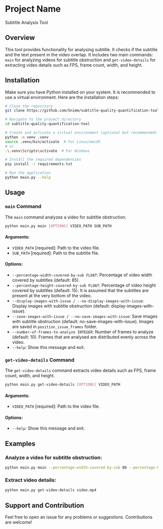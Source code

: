 # Project Name

Subtitle Analysis Tool

## Overview

This tool provides functionality for analysing subtitle. It checks if the subtitle and the text present in the video overlap. It includes two main commands: `main` for analyzing videos for subtitle obstruction and `get-video-details` for extracting video details such as FPS, frame count, width, and height.

## Installation

Make sure you have Python installed on your system. It is recommended to use a virtual environment. Here are the installation steps:

```bash
# Clone the repository
git clone https://github.com/Snimm/subtitle-quality-quantification-tool

# Navigate to the project directory
cd subtitle-quality-quantification-tool

# Create and activate a virtual environment (optional but recommended)
python -m venv .venv
source .venv/bin/activate  # For Linux/macOS
# or
.\.venv\Scripts\activate  # For Windows

# Install the required dependencies
pip install -r requirements.txt

# Run the application
python main.py --help
```

## Usage

### `main` Command

The `main` command analyzes a video for subtitle obstruction.

```bash
python main.py main [OPTIONS] VIDEO_PATH SUB_PATH
```

#### Arguments:

- `VIDEO_PATH` [required]: Path to the video file.
- `SUB_PATH` [required]: Path to the subtitle file.

#### Options:

- `--percentage-width-covered-by-sub FLOAT`: Percentage of video width covered by subtitles (default: 85).
- `--percentage-height-covered-by-sub FLOAT`: Percentage of video height covered by subtitles (default: 15). It is assumed that the subtitles are present at the very bottom of the video.
- `--display-images-with-issue / --no-display-images-with-issue`: Display images with subtitle obstruction (default: display-images-with-issue).
- `--save-images-with-issue / --no-save-images-with-issue`: Save images with subtitle obstruction (default: no-save-images-with-issue). Images are saved in `position_issue_frames` folder. 
- `--number-of-frames-to-analyze INTEGER`: Number of frames to analyze (default: 10). Frames that are analysed are distributed evenly across the video. 
- `--help`: Show this message and exit.

### `get-video-details` Command

The `get-video-details` command extracts video details such as FPS, frame count, width, and height.

```bash
python main.py get-video-details [OPTIONS] VIDEO_PATH
```

#### Arguments:

- `VIDEO_PATH` [required]: Path to the video file.

#### Options:

- `--help`: Show this message and exit.

## Examples

### Analyze a video for subtitle obstruction:

```bash
python main.py main --percentage-width-covered-by-sub 80 --percentage-height-covered-by-sub 10 --save-images-with-issue --number-of-frames-to-analyze 5 video.mp4 subtitles.srt
```

### Extract video details:

```bash
python main.py get-video-details video.mp4
```

## Support and Contribution

Feel free to open an issue for any problems or suggestions. Contributions are welcome!
